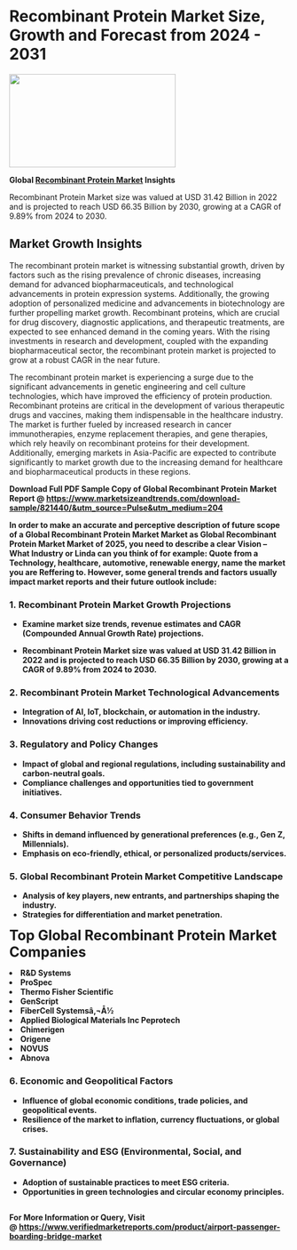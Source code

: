 <H1>Recombinant Protein Market Size, Growth and Forecast from 2024 - 2031</H1><img class="aligncenter size-medium wp-image-584254" src="https://thirdeyenews.in/wp-content/uploads/2024/09/Global-Market-Research-300x168.jpeg" alt="" width="300" height="168" /><p><strong>Global&nbsp;<a href="https://www.marketsizeandtrends.com/download-sample/821440/&amp;utm_source=Pulse&amp;utm_medium=204">Recombinant Protein Market</a> Insights</strong></p><p>Recombinant Protein Market size was valued at USD 31.42 Billion in 2022 and is projected to reach USD 66.35 Billion by 2030, growing at a CAGR of 9.89% from 2024 to 2030.</p><p><h2>Market Growth Insights</h2> <p>The recombinant protein market is witnessing substantial growth, driven by factors such as the rising prevalence of chronic diseases, increasing demand for advanced biopharmaceuticals, and technological advancements in protein expression systems. Additionally, the growing adoption of personalized medicine and advancements in biotechnology are further propelling market growth. Recombinant proteins, which are crucial for drug discovery, diagnostic applications, and therapeutic treatments, are expected to see enhanced demand in the coming years. With the rising investments in research and development, coupled with the expanding biopharmaceutical sector, the recombinant protein market is projected to grow at a robust CAGR in the near future.</p> <p><strong></strong></p> <p>The recombinant protein market is experiencing a surge due to the significant advancements in genetic engineering and cell culture technologies, which have improved the efficiency of protein production. Recombinant proteins are critical in the development of various therapeutic drugs and vaccines, making them indispensable in the healthcare industry. The market is further fueled by increased research in cancer immunotherapies, enzyme replacement therapies, and gene therapies, which rely heavily on recombinant proteins for their development. Additionally, emerging markets in Asia-Pacific are expected to contribute significantly to market growth due to the increasing demand for healthcare and biopharmaceutical products in these regions.</p> <p><strong></p><p><span class=""><strong>Download Full PDF Sample Copy of Global Recombinant Protein Market Report</strong> @ <a href="https://www.marketsizeandtrends.com/download-sample/821440/&amp;utm_source=Pulse&amp;utm_medium=204" target="_blank">https://www.marketsizeandtrends.com/download-sample/821440/&amp;utm_source=Pulse&amp;utm_medium=204</a></span></p><p>In order to make an accurate and perceptive description of future scope of a Global&nbsp;Recombinant Protein Market Market as Global&nbsp;Recombinant Protein Market Market of 2025, you need to describe a clear Vision &ndash; What Industry or Linda can you think of for example: Quote from a Technology, healthcare, automotive, renewable energy, name the market you are Reffering to. However, some general trends and factors usually impact market reports and their future outlook include:</p><h3>1.&nbsp;<strong>Recombinant Protein Market Growth Projections</strong></h3><ul><li>Examine market size trends, revenue estimates and CAGR (Compounded Annual Growth Rate) projections.</li><li><p>Recombinant Protein Market size was valued at USD 31.42 Billion in 2022 and is projected to reach USD 66.35 Billion by 2030, growing at a CAGR of 9.89% from 2024 to 2030.</p></li></ul><h3>2.&nbsp;<strong>Recombinant Protein Market Technological Advancements</strong></h3><ul><li>Integration of AI, IoT, blockchain, or automation in the industry.</li><li>Innovations driving cost reductions or improving efficiency.</li></ul><h3>3.&nbsp;<strong>Regulatory and Policy Changes</strong></h3><ul><li>Impact of global and regional regulations, including sustainability and carbon-neutral goals.</li><li>Compliance challenges and opportunities tied to government initiatives.</li></ul><h3>4.&nbsp;<strong>Consumer Behavior Trends</strong></h3><ul><li>Shifts in demand influenced by generational preferences (e.g., Gen Z, Millennials).</li><li>Emphasis on eco-friendly, ethical, or personalized products/services.</li></ul><h3>5.&nbsp;<strong>Global Recombinant Protein Market Competitive Landscape</strong></h3><ul><li>Analysis of key players, new entrants, and partnerships shaping the industry.</li><li>Strategies for differentiation and market penetration.</li></ul><p data-pm-slice="1 1 []"><span style="color: inherit; font-family: inherit; font-size: 25px;">Top Global Recombinant Protein Market Companies</span></p><div class="" data-test-id=""><p><li>R&D Systems</li><li> ProSpec</li><li> Thermo Fisher Scientific</li><li> GenScript</li><li> FiberCell Systemsâ‚¬Å½</li><li> Applied Biological Materials Inc Peprotech</li><li> Chimerigen</li><li> Origene</li><li> NOVUS</li><li> Abnova</li></p></div><h3>6.&nbsp;<strong>Economic and Geopolitical Factors</strong></h3><ul><li>Influence of global economic conditions, trade policies, and geopolitical events.</li><li>Resilience of the market to inflation, currency fluctuations, or global crises.</li></ul><h3>7.&nbsp;<strong>Sustainability and ESG (Environmental, Social, and Governance)</strong></h3><ul><li>Adoption of sustainable practices to meet ESG criteria.</li><li>Opportunities in green technologies and circular economy principles.</li></ul><h2><strong style="font-size: 14px;">For More Information or Query, Visit @&nbsp;</strong><a style="background-color: #ffffff; font-size: 14px;" href="https://www.marketsizeandtrends.com/report/recombinant-protein-market/" target="_blank">https://www.verifiedmarketreports.com/product/airport-passenger-boarding-bridge-market</a></h2>
